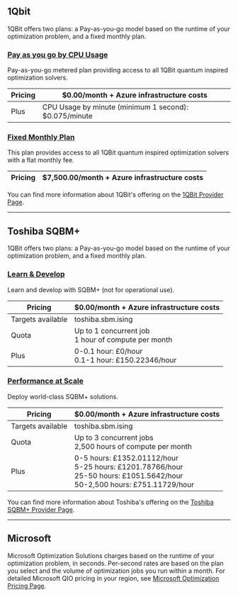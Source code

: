 ## 1Qbit 

1QBit offers two plans: a Pay-as-you-go model based on the runtime of your optimization problem, and a fixed monthly plan.

### [Pay as you go by CPU Usage](#tab/tabid-payasgo)

Pay-as-you-go metered plan providing access to all 1QBit quantum inspired optimization solvers. 

|Pricing | $0.00/month + Azure infrastructure costs  |
|---|---|
|Plus|CPU Usage by minute (minimum 1 second): $0.075/minute |

### [Fixed Monthly Plan](#tab/tabid-fixed)

This plan provides access to all 1QBit quantum inspired optimization solvers with a flat monthly fee. 

|Pricing | $7,500.00/month + Azure infrastructure costs  |
|---|---|

You can find more information about 1QBit's offering on the [1QBit Provider Page](xref:microsoft.quantum.providers.optimization.1qbit).
***

## Toshiba SQBM+

1QBit offers two plans: a Pay-as-you-go model based on the runtime of your optimization problem, and a fixed monthly plan.

### [Learn & Develop](#tab/tabid-learndevelop)

Learn and develop with SQBM+ (not for operational use).

|Pricing | $0.00/month + Azure infrastructure costs  |
|---|---|
|Targets available | toshiba.sbm.ising |
|Quota| Up to 1 concurrent job<br />1 hour of compute per month |
|Plus| 0-0.1 hour: £0/hour<br />0.1-1 hour: £150.22346/hour |

### [Performance at Scale](#tab/tabid-perfscale)

Deploy world-class SQBM+ solutions.

|Pricing | $0.00/month + Azure infrastructure costs  |
|---|---|
|Targets available | toshiba.sbm.ising |
|Quota| Up to 3 concurrent jobs<br />2,500 hours of compute per month |
|Plus| 0-5 hours: £1352.01112/hour<br />5-25 hours: £1201.78766/hour<br />25-50 hours: £1051.5642/hour<br />50-2,500 hours: £751.11729/hour |

You can find more information about Toshiba's offering on the [Toshiba SQBM+ Provider Page](xref:microsoft.quantum.providers.optimization.toshiba).
***

## Microsoft

Microsoft Optimization Solutions charges based on the runtime of your optimization problem, in seconds. Per-second rates are based on the plan you select and the volume of optimization jobs you run within a month. For detailed Microsoft QIO pricing in your region, see [Microsoft Optimization Pricing Page](https://azure.microsoft.com/pricing/details/azure-quantum/).
